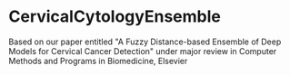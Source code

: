 # CervicalCytologyEnsemble
Based on our paper entitled "A Fuzzy Distance-based Ensemble of Deep Models for Cervical Cancer Detection" under major review in Computer Methods and Programs in Biomedicine, Elsevier
